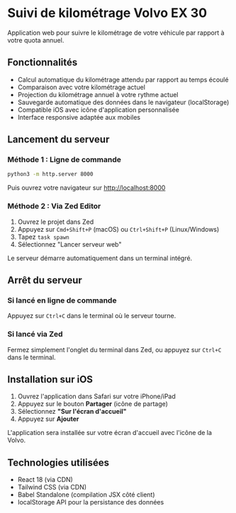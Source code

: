 # Suivi de kilométrage Volvo EX 30

Application web pour suivre le kilométrage de votre véhicule par rapport à votre quota annuel.

## Fonctionnalités

- Calcul automatique du kilométrage attendu par rapport au temps écoulé
- Comparaison avec votre kilométrage actuel
- Projection du kilométrage annuel à votre rythme actuel
- Sauvegarde automatique des données dans le navigateur (localStorage)
- Compatible iOS avec icône d'application personnalisée
- Interface responsive adaptée aux mobiles

## Lancement du serveur

### Méthode 1 : Ligne de commande

```bash
python3 -m http.server 8000
```

Puis ouvrez votre navigateur sur [http://localhost:8000](http://localhost:8000)

### Méthode 2 : Via Zed Editor

1. Ouvrez le projet dans Zed
2. Appuyez sur `Cmd+Shift+P` (macOS) ou `Ctrl+Shift+P` (Linux/Windows)
3. Tapez `task spawn`
4. Sélectionnez "Lancer serveur web"

Le serveur démarre automatiquement dans un terminal intégré.

## Arrêt du serveur

### Si lancé en ligne de commande

Appuyez sur `Ctrl+C` dans le terminal où le serveur tourne.

### Si lancé via Zed

Fermez simplement l'onglet du terminal dans Zed, ou appuyez sur `Ctrl+C` dans le terminal.

## Installation sur iOS

1. Ouvrez l'application dans Safari sur votre iPhone/iPad
2. Appuyez sur le bouton **Partager** (icône de partage)
3. Sélectionnez **"Sur l'écran d'accueil"**
4. Appuyez sur **Ajouter**

L'application sera installée sur votre écran d'accueil avec l'icône de la Volvo.

## Technologies utilisées

- React 18 (via CDN)
- Tailwind CSS (via CDN)
- Babel Standalone (compilation JSX côté client)
- localStorage API pour la persistance des données